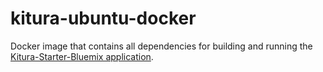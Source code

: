 # kitura-ubuntu-docker
Docker image that contains all dependencies for building and running
the [Kitura-Starter-Bluemix application](https://github.com/IBM-Swift/Kitura-Starter-Bluemix).
